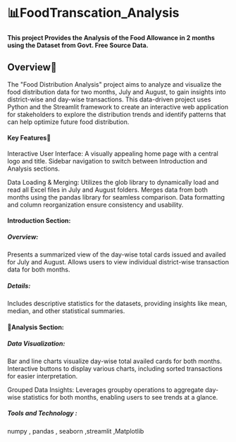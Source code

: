 # 📊FoodTranscation_Analysis
#### This project Provides the Analysis of the Food Allowance in 2 months using the Dataset from Govt. Free Source Data.
## Overview🚀
The "Food Distribution Analysis" project aims to analyze and visualize the food distribution data for two months, July and August, to gain insights into district-wise and day-wise transactions. This data-driven project uses Python and the Streamlit framework to create an interactive web application for stakeholders to explore the distribution trends and identify patterns that can help optimize future food distribution.

#### Key Features🎯

Interactive User Interface:
A visually appealing home page with a central logo and title.
Sidebar navigation to switch between Introduction and Analysis sections.


Data Loading & Merging:
Utilizes the glob library to dynamically load and read all Excel files in July and August folders.
Merges data from both months using the pandas library for seamless comparison.
Data formatting and column reorganization ensure consistency and usability.


#### Introduction Section:
##### Overview:
Presents a summarized view of the day-wise total cards issued and availed for July and August.
Allows users to view individual district-wise transaction data for both months.


##### Details:
Includes descriptive statistics for the datasets, providing insights like mean, median, and other statistical summaries.


#### 📂Analysis Section:

##### Data Visualization:
Bar and line charts visualize day-wise total availed cards for both months.
Interactive buttons to display various charts, including sorted transactions for easier interpretation.


Grouped Data Insights:
Leverages groupby operations to aggregate day-wise statistics for both months, enabling users to see trends at a glance.

##### Tools and Technology :
numpy , pandas , seaborn ,streamlit ,Matplotlib

